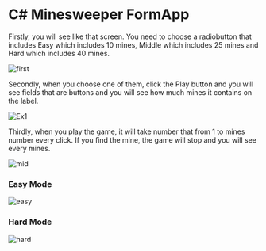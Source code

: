 # C# Minesweeper FormApp

Firstly, you will see like that screen. You need to choose a radiobutton that includes Easy which includes 10 mines, Middle which includes 25 mines and Hard which includes 40 mines.

![first](https://user-images.githubusercontent.com/59045890/91976583-dae36880-ed29-11ea-8b4c-897975d6487a.png)

Secondly, when you choose one of them, click the Play button and you will see fields that are buttons and you will see how much mines it contains on the label.

![Ex1](https://user-images.githubusercontent.com/59045890/91976571-d7e87800-ed29-11ea-96d9-b8b10d18b79e.png)

Thirdly, when you play the game, it will take number that from 1 to mines number every click. If you find the mine, the game will stop and you will see every mines.

![mid](https://user-images.githubusercontent.com/59045890/91981222-28170880-ed31-11ea-84eb-f6806312aa8b.png)

### Easy Mode

![easy](https://user-images.githubusercontent.com/59045890/91981213-25b4ae80-ed31-11ea-9e6b-0b2c9882b985.png)

### Hard Mode

![hard](https://user-images.githubusercontent.com/59045890/91980803-8099d600-ed30-11ea-94d8-bbdd60f9c3dc.png)
